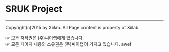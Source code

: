 # SRUK Project

---
Copyright(c)2015 by Xiilab. All Page content is property of Xiilab

☞ 모든 저작권은 (주)씨이랩에게 있습니다.  
☞ 모든 페이지 내용의 소유권은 (주)씨이랩이 가지고 있습니다.
awef